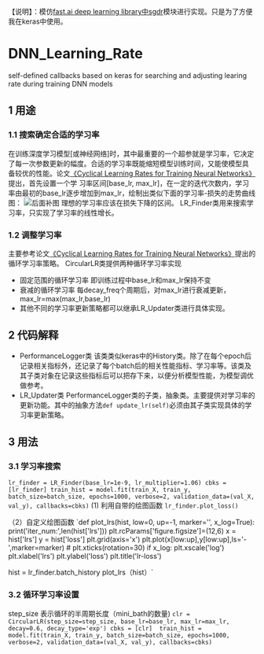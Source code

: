 【说明】：模仿[fast.ai deep learning library中sgdr](https://github.com/fastai/fastai/blob/master/old/fastai/sgdr.py)模块进行实现。只是为了方便我在keras中使用。
# DNN_Learning_Rate
self-defined callbacks based on keras for searching and adjusting learing rate during training DNN models  

## 1 用途
### 1.1 搜索确定合适的学习率
在训练深度学习模型[或神经网络]时，其中最重要的一个超参就是学习率，它决定了每一次参数更新的幅度。合适的学习率既能缩短模型训练时间，又能使模型具
备较优的性能。论文[《Cyclical Learning Rates for Training Neural Networks》](https://arxiv.org/pdf/1506.01186.pdf)提出，首先设置一个学
习率区间[base_lr, max_lr]，在一定的迭代次数内，学习率由最初的base_lr逐步增加到max_lr，绘制出类似下面的学习率-损失的走势曲线图：
![后面补图](D:\yuwei\study\lrs_loss.png)
理想的学习率应该在损失下降的区间。
LR_Finder类用来搜索学习率，只实现了学习率的线性增长。

### 1.2 调整学习率
主要参考论文[《Cyclical Learning Rates for Training Neural Networks》](https://arxiv.org/pdf/1506.01186.pdf)提出的循环学习率策略。
CircularLR类提供两种循环学习率实现
* 固定范围的循环学习率
  即训练过程中base_lr和max_lr保持不变
* 衰减的循环学习率
  每decay_freq个周期后，对max_lr进行衰减更新，max_lr=max(max_lr,base_lr)
* 其他不同的学习率更新策略都可以继承LR_Updater类进行具体实现。

## 2 代码解释
* PerformanceLogger类
  该类类似keras中的History类。除了在每个epoch后记录相关指标外，还记录了每个batch后的相关性能指标、学习率等。该类及其子类对象在记录这些指标后可以把存下来，以便分析模型性能，为模型调优做参考。
* LR_Updater类
  PerformanceLogger类的子类，抽象类。主要提供对学习率的更新功能。其中的抽象方法`def update_lr(self)`必须由其子类实现具体的学习率更新策略。

## 3 用法
### 3.1 学习率搜索 
`lr_finder = LR_Finder(base_lr=1e-9, lr_multiplier=1.06)
cbks = [lr_finder]
train_hist = model.fit(train_X, train_y, batch_size=batch_size, epochs=1000, verbose=2, validation_data=(val_X, val_y), callbacks=cbks)` 
(1) 利用自带的绘图函数
`lr_finder.plot_loss()` 

（2）自定义绘图函数 
`def plot_lrs(hist, low=0, up=-1, marker='', x_log=True):
    print('iter_num:',len(hist['lrs']))
    plt.rcParams['figure.figsize']=(12,6)
    x = hist['lrs']
    y = hist['loss']
    plt.grid(axis='x')
    plt.plot(x[low:up],y[low:up],ls='-',marker=marker)
    # plt.xticks(rotation=30)
    if x_log:
        plt.xscale('log')
    plt.xlabel('lrs')
    plt.ylabel('loss')
    plt.title('lr-loss')
    
 hist = lr_finder.batch_history
 plot_lrs（hist）` 
 
 ### 3.2 循环学习率设置 
 step_size 表示循环的半周期长度（mini_bath的数量) 
`clr = CircularLR(step_size=step_size, base_lr=base_lr, max_lr=max_lr, decay=0.6, decay_type='exp')
cbks = [clr] 
train_hist = model.fit(train_X, train_y, batch_size=batch_size, epochs=1000, verbose=2, validation_data=(val_X, val_y), callbacks=cbks)`
